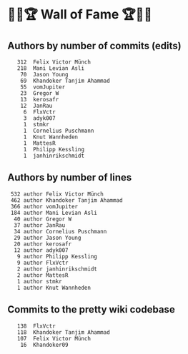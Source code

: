 # 👏💫🏆 Wall of Fame 🏆💫👏

## Authors by number of commits (edits)

```
   312	Felix Victor Münch
   218	Mani Levian Asli
    70	Jason Young
    69	Khandoker Tanjim Ahammad
    55	vomJupiter
    23	Gregor W
    13	kerosafr
    12	JanRau
     6	FlxVctr
     3	adyk007
     1	stmkr
     1	Cornelius Puschmann
     1	Knut Wannheden
     1	MattesR
     1	Philipp Kessling
     1	janhinrikschmidt
```

## Authors by number of lines

```
 532 author Felix Victor Münch
 462 author Khandoker Tanjim Ahammad
 366 author vomJupiter
 184 author Mani Levian Asli
  40 author Gregor W
  37 author JanRau
  34 author Cornelius Puschmann
  29 author Jason Young
  20 author kerosafr
  12 author adyk007
   9 author Philipp Kessling
   9 author FlxVctr
   2 author janhinrikschmidt
   2 author MattesR
   1 author stmkr
   1 author Knut Wannheden
```

## Commits to the pretty wiki codebase

```
   138	FlxVctr
   118	Khandoker Tanjim Ahammad
   107	Felix Victor Münch
    16	Khandoker09
```
